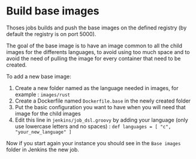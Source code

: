 # Build base images

Thoses jobs builds and push the base images on the defined registry (by default the registry is on port 5000).

The goal of the base image is to have an image common to all the child images for the differents languages, to avoid using too much space and to avoid the need of pulling the image for every container that need to be created.

To add a new base image:

1. Create a new folder named as the language needed in images, for example : `images/rust`
2. Create a Dockerfile named `Dockerfile.base` in the newly created folder
3. Put the basic configuration you want to have when you will need that image for the child images
4. Edit this line in `jenkins/job_dsl.groovy` by adding your language (only use lowercase letters and no spaces) : `def languages = [ "c", "your_new_language" ]`

Now if you start again your instance you should see in the `Base images` folder in Jenkins the new job.